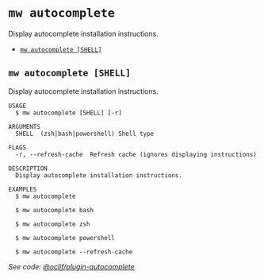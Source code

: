 `mw autocomplete`
=================

Display autocomplete installation instructions.

* [`mw autocomplete [SHELL]`](#mw-autocomplete-shell)

## `mw autocomplete [SHELL]`

Display autocomplete installation instructions.

```
USAGE
  $ mw autocomplete [SHELL] [-r]

ARGUMENTS
  SHELL  (zsh|bash|powershell) Shell type

FLAGS
  -r, --refresh-cache  Refresh cache (ignores displaying instructions)

DESCRIPTION
  Display autocomplete installation instructions.

EXAMPLES
  $ mw autocomplete

  $ mw autocomplete bash

  $ mw autocomplete zsh

  $ mw autocomplete powershell

  $ mw autocomplete --refresh-cache
```

_See code: [@oclif/plugin-autocomplete](https://github.com/oclif/plugin-autocomplete/blob/v3.1.7/src/commands/autocomplete/index.ts)_
